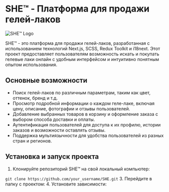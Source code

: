 # SHE™ - Платформа для продажи гелей-лаков

![SHE™ Logo](link_to_logo.png) <!-- Замените `link_to_logo.png` на ссылку на логотип проекта -->

SHE™ - это платформа для продажи гелей-лаков, разработанная с использованием технологий Next.js, SCSS, Redux Toolkit и i18next. Этот проект предоставляет пользователям возможность искать и покупать гелевые лаки онлайн с удобным интерфейсом и интуитивно понятным опытом использования.

## Основные возможности

- Поиск гелей-лаков по различным параметрам, таким как цвет, оттенок, бренд и т.д.
- Просмотр подробной информации о каждом геле-лаке, включая цену, описание, фотографии и отзывы пользователей.
- Добавление выбранных товаров в корзину и оформление заказа с выбором способа доставки и оплаты.
- Аутентификация пользователей для доступа к их профилю, истории заказов и возможности оставлять отзывы.
- Поддержка мультиязычности для удобства пользователей из разных стран и регионов.

## Установка и запуск проекта

1. Клонируйте репозиторий SHE™ на свой локальный компьютер:

  ```git clone https://github.com/your_username/SHE.git```
3. Перейдите в папку с проектом:
4. Установите зависимости:
